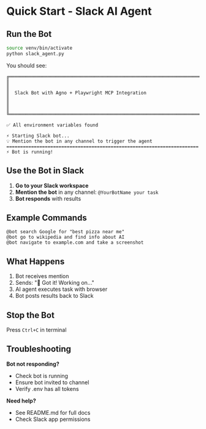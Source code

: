 # Quick Start - Slack AI Agent

## Run the Bot

```bash
source venv/bin/activate
python slack_agent.py
```

You should see:
```
╔══════════════════════════════════════════════════════════════════════╗
║                                                                      ║
║  Slack Bot with Agno + Playwright MCP Integration                   ║
║                                                                      ║
╚══════════════════════════════════════════════════════════════════════╝

✅ All environment variables found

⚡️ Starting Slack bot...
💡 Mention the bot in any channel to trigger the agent
======================================================================
⚡️ Bot is running!
```

## Use the Bot in Slack

1. **Go to your Slack workspace**
2. **Mention the bot** in any channel: `@YourBotName your task`
3. **Bot responds** with results

## Example Commands

```
@bot search Google for "best pizza near me"
@bot go to wikipedia and find info about AI
@bot navigate to example.com and take a screenshot
```

## What Happens

1. Bot receives mention
2. Sends: "🤖 Got it! Working on..."
3. AI agent executes task with browser
4. Bot posts results back to Slack

## Stop the Bot

Press `Ctrl+C` in terminal

## Troubleshooting

**Bot not responding?**
- Check bot is running
- Ensure bot invited to channel
- Verify .env has all tokens

**Need help?**
- See README.md for full docs
- Check Slack app permissions

